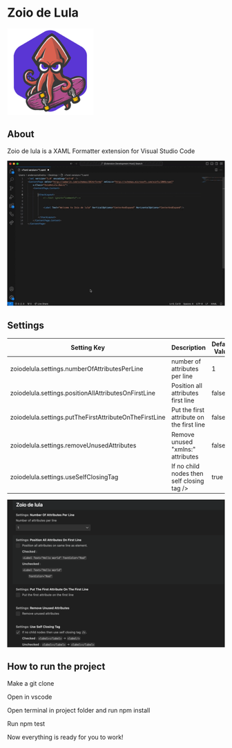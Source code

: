 # Zoio de Lula
<img src="https://github.com/AndersonPull/Zoio_de_lula_MAUI/blob/main/images/logo.png" alt="logo" width="200" />

## About 
Zoio de lula is a XAML Formatter extension for Visual Studio Code

![alt text](https://github.com/AndersonPull/Zoio_de_lula_MAUI/blob/main/images/Format.gif)

## Settings
| Setting Key                                            | Description                                | Default Value |
| ------------------------------------------------------ | ------------------------------------------ | ------------- |
| zoiodelula.settings.numberOfAttributesPerLine          | number of attributes per line              | 1             |
| zoiodelula.settings.positionAllAttributesOnFirstLine   | Position all attributes first line         | false         |
| zoiodelula.settings.putTheFirstAttributeOnTheFirstLine | Put the first attribute on the first line  | false         |
| zoiodelula.settings.removeUnusedAttributes             | Remove unused "xmlns:" attributes          | false         |
| zoiodelula.settings.useSelfClosingTag                  | If no child nodes then self closing tag /> | true          |


![alt text](https://github.com/AndersonPull/Zoio_de_lula_MAUI/blob/main/images/zoio_settings.png)

## How to run the project
Make a git clone

Open in vscode

Open terminal in project folder and run npm install

Run npm test

Now everything is ready for you to work!

